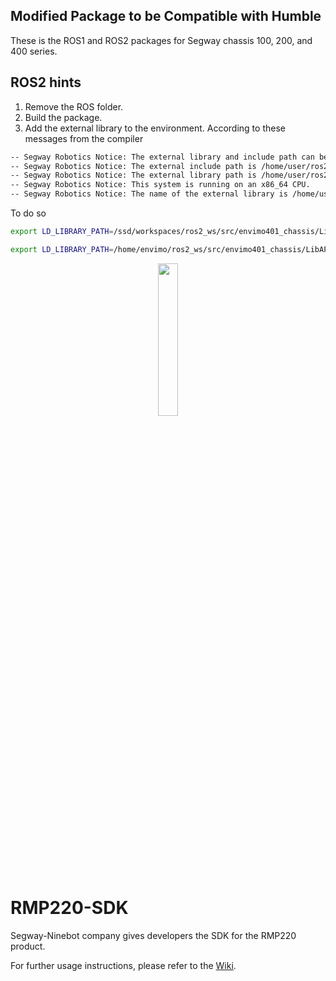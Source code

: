 ## Modified Package to be Compatible with Humble
These is the ROS1 and ROS2 packages for Segway chassis 100, 200, and 400 series.

## ROS2 hints
1. Remove the ROS folder.
2. Build the package.
3. Add the external library to the environment. According to these messages from the compiler
```bash
-- Segway Robotics Notice: The external library and include path can be modified by users.
-- Segway Robotics Notice: The external include path is /home/user/ros2_ws/src/RMP220-SDK/ROS2/src/segwayrmp/../../../LibAPI/include
-- Segway Robotics Notice: The external library path is /home/user/ros2_ws/src/RMP220-SDK/ROS2/src/segwayrmp/../../../LibAPI/lib
-- Segway Robotics Notice: This system is running on an x86_64 CPU.
-- Segway Robotics Notice: The name of the external library is /home/user/ros2_ws/src/RMP220-SDK/ROS2/src/segwayrmp/../../../LibAPI/lib/libctrl_x86_64.so
```

To do so 
```bash
export LD_LIBRARY_PATH=/ssd/workspaces/ros2_ws/src/envimo401_chassis/LibAPI/lib:$LD_LIBRARY_PATH

export LD_LIBRARY_PATH=/home/envimo/ros2_ws/src/envimo401_chassis/LibAPI/lib:$LD_LIBRARY_PATH

```


<p align="center">
  <img src="./Pictures/segway-robotics_logo.png" width="25%" />
</p>

# RMP220-SDK

Segway-Ninebot company gives developers the SDK for the RMP220 product.

For further usage instructions, please refer to the [Wiki](https://github.com/SegwayRoboticsSamples/RMP220-SDK/wiki).

